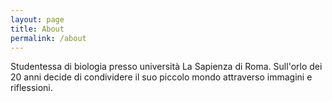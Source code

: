 ```yaml
---
layout: page
title: About
permalink: /about
---
```


Studentessa di biologia presso università La Sapienza di Roma. Sull'orlo dei 20 anni decide di condividere il suo piccolo mondo attraverso immagini e riflessioni.
